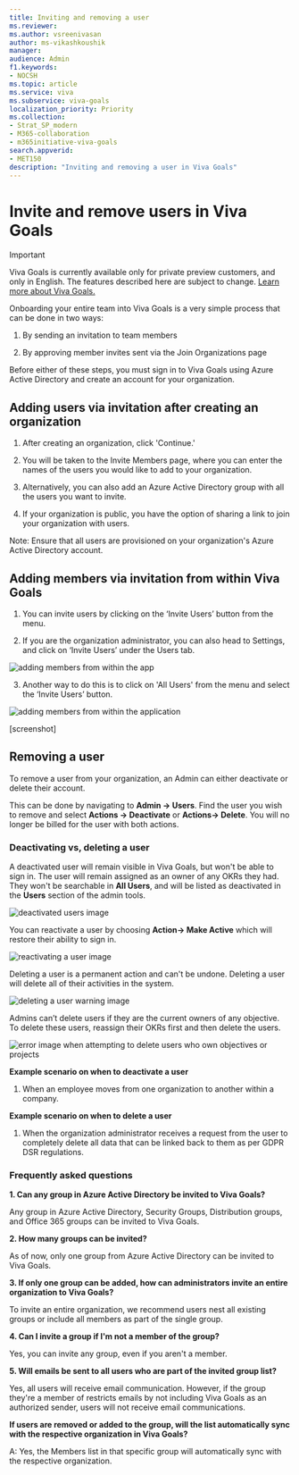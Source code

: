 ```yaml
---
title: Inviting and removing a user
ms.reviewer: 
ms.author: vsreenivasan
author: ms-vikashkoushik
manager: 
audience: Admin
f1.keywords:
- NOCSH
ms.topic: article
ms.service: viva
ms.subservice: viva-goals
localization_priority: Priority
ms.collection:  
- Strat_SP_modern
- M365-collaboration
- m365initiative-viva-goals  
search.appverid:
- MET150
description: "Inviting and removing a user in Viva Goals"
---
```


# Invite and remove users in Viva Goals

> [!IMPORTANT]
> Viva Goals is currently available only for private preview customers, and only in English. The features described here are subject to change. [Learn more about Viva Goals.](https://go.microsoft.com/fwlink/?linkid=2189933)

Onboarding your entire team into Viva Goals is a very simple process that can be done in two ways: 

1. By sending an invitation to team members 

2. By approving member invites sent via the Join Organizations page 

Before either of these steps, you must sign in to Viva Goals using Azure Active Directory and create an account for your organization.  

## Adding users via invitation after creating an organization 

1. After creating an organization, click 'Continue.'

2. You will be taken to the Invite Members page, where you can enter the names of the users you would like to add to your organization. 

3. Alternatively, you can also add an Azure Active Directory group with all the users you want to invite. 

4. If your organization is public, you have the option of sharing a link to join your organization with users. 

Note: Ensure that all users are provisioned on your organization's Azure Active Directory account. 

## Adding members via invitation from within Viva Goals

1. You can invite users by clicking on the ‘Invite Users’ button from the menu. 

2. If you are the organization administrator, you can also head to Settings, and click on ‘Invite Users’ under the Users tab. 

![adding members from within the app](../media/goals/2/23/a.jpg)

3. Another way to do this is to click on 'All Users' from the menu and select the ‘Invite Users’ button. 

![adding members from within the application](../media/goals/2/23/b.jpg)

[screenshot] 

## Removing a user 

To remove a user from your organization, an Admin can either deactivate or delete their account. 

This can be done by navigating to **Admin -> Users**. Find the user you wish to remove and select **Actions -> Deactivate** or **Actions-> Delete**. You will no longer be billed for the user with both actions.

### Deactivating vs, deleting a user

A deactivated user will remain visible in Viva Goals, but won't be able to sign in. The user will remain assigned as an owner of any OKRs they had. They won't be searchable in **All Users**, and will be listed as deactivated in the **Users** section of the admin tools. 

![deactivated users image](../media/goals/2/23/c.jpg)


You can reactivate a user by choosing **Action-> Make Active** which will restore their ability to sign in.

![reactivating a user image](../media/goals/2/23/d.jpg)

Deleting a user is a permanent action and can't be undone. Deleting a user will delete all of their activities in the system.

![deleting a user warning image](../media/goals/2/23/e.jpg)

Admins can’t delete users if they are the current owners of any objective. To delete these users, reassign their OKRs first and then delete the users.

![error image when attempting to delete users who own objectives or projects](../media/goals/2/23/f.jpg)

**Example scenario on when to deactivate a user**

1. When an employee moves from one organization to another within a company.

**Example scenario on when to delete a user**

1. When the organization administrator receives a request from the user to completely delete all data that can be linked back to them as per GDPR DSR regulations.

### Frequently asked questions

**1. Can any group in Azure Active Directory be invited to Viva Goals?**

Any group in Azure Active Directory, Security Groups, Distribution groups, and Office 365 groups can be invited to Viva Goals. 

**2. How many groups can be invited?** 

As of now, only one group from Azure Active Directory can be invited to Viva Goals. 

**3. If only one group can be added, how can administrators invite an entire organization to Viva Goals?**

To invite an entire organization, we recommend users nest all existing groups or include all members as part of the single group.  

**4. Can I invite a group if I'm not a member of the group?**

Yes, you can invite any group, even if you aren't a member.

**5. Will emails be sent to all users who are part of the invited group list?**

Yes, all users will receive email communication. However, if the group they're a member of restricts emails by not including Viva Goals as an authorized sender, users will not receive email communications.

**If users are removed or added to the group, will the list automatically sync with the respective organization in Viva Goals?**

A: Yes, the Members list in that specific group will automatically sync with the respective organization. 

